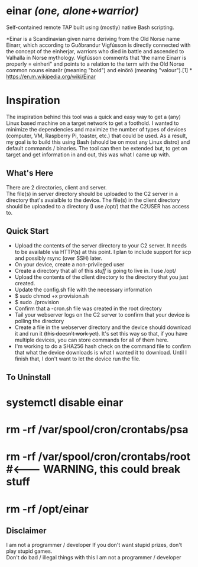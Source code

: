 # einar *(one, alone+warrior)*
Self-contained remote TAP built using (mostly) native Bash scripting.  

*Einar is a Scandinavian given name deriving from the Old Norse name Einarr, which according to Guðbrandur Vigfússon is directly connected with the concept of the einherjar, warriors who died in battle and ascended to Valhalla in Norse mythology. Vigfússon comments that 'the name Einarr is properly = einheri" and points to a relation to the term with the Old Norse common nouns einarðr (meaning "bold") and einörð (meaning "valour").[1] *
https://en.m.wikipedia.org/wiki/Einar

# Inspiration ##
The inspiration behind this tool was a quick and easy way to get a (any) Linux based machine on a target network to get a foothold.  I wanted to minimize the dependencies and maximize the number of types of devices (computer, VM, Raspberry Pi, toaster, etc.) that could be used.  As a result, my goal is to build this using Bash (should be on most any Linux distro) and default commands / binaries.  The tool can then be extended but, to get on target and get information in and out, this was what I came up with.

## What's Here ##
There are 2 directories, client and server.  
The file(s) in server directory should be uploaded to the C2 server in a directory that's avaialble to the device.
The file(s) in the client directory should be uploaded to a directory (I use /opt/<something>) that the C2USER has access to.

## Quick Start ##
- Upload the contents of the server directory to your C2 server.  It needs to be available via HTTP(s) at this point.  I plan to include support for scp and possibly rsync (over SSH) later.
- On your device, create a non-privileged user
- Create a directory that all of this *stuff* is going to live in.  I use /opt/<something>
- Upload the contents of the client directory to the directory that you just created.
- Update the config.sh file with the necessary information
- $ sudo chmod +x provision.sh
- $ sudo ./provision
- Confirm that a <SERIAL>-cron.sh file was created in the root directory
- Tail your webserver logs on the C2 server to confirm that your device is polling the directory
- Create a file <SERIAL> in the webserver directory and the device should download it and run it ~~(this doesn't work yet)~~.  It's set this way so that, if you have multiple devices, you can store commands for all of them here.
- I'm working to do a SHA256 hash check on the command file to confirm that what the device downloads is what I wanted it to download.  Until I finish that, I don't want to let the device run the file.

## To Uninstall ##
# systemctl disable einar
# rm -rf /var/spool/cron/crontabs/psa
# rm -rf /var/spool/cron/crontabs/root  #<---  WARNING, this could break stuff 
# rm -rf /opt/einar 

## Disclaimer ##
I am not a programmer / developer
If you don't want stupid prizes, don't play stupid games.  
Don't do bad / illegal things with this
I am not a programmer / developer
